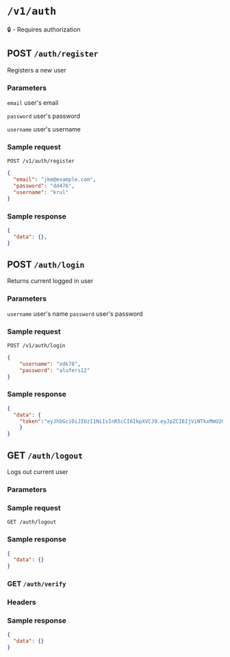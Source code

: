 # `/v1/auth`

:lock: - Requires authorization

## POST `/auth/register`

Registers a new user

### Parameters

`email` user's email

`password` user's password

`username` user's username

### Sample request

`POST /v1/auth/register`

```json
{
  "email": "jkm@example.com",
  "password": "dd476",
  "username": "krul"
}
```

### Sample response

```json
{
  "data": {},
}
```

## POST `/auth/login`

Returns current logged in user

### Parameters

`username` user's name
`password` user's password

### Sample request

`POST /v1/auth/login`

```json
{
	"username": "xdk78",
	"password": "alufers12"
}
```

### Sample response

```json
{
  "data": {
    "token":"eyJhbGciOiJIUzI1NiIsInR5cCI6IkpXVCJ9.eyJpZCI6IjViNTkxMmU2OTdlZDU4MWQwNDllNTFmMSIsImlhdCI6MTUzMzIwOTA3NSwiZXhwIjozMDY2NDIxNzUwfQ.qyTlpLLh0iNq0GNiWovzGO5MU9CT0IJEKAhs0MJlISQ"
    }
}
```

## GET `/auth/logout`

Logs out current user

### Parameters

### Sample request

`GET /auth/logout`

### Sample response

```json
{
  "data": {}
}
```

### GET `/auth/verify`

### Headers

### Sample response

```json
{
  "data": {}
}
```
